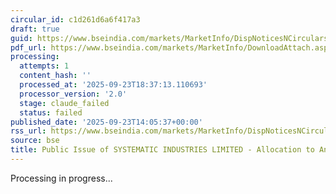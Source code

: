 ```yaml
---
circular_id: c1d261d6a6f417a3
draft: true
guid: https://www.bseindia.com/markets/MarketInfo/DispNoticesNCirculars.aspx?Noticeid={61984785-A99D-40F7-A003-5C93D4FED41E}&noticeno=20250923-64&dt=09/23/2025&icount=64&totcount=84&flag=0
pdf_url: https://www.bseindia.com/markets/MarketInfo/DownloadAttach.aspx?id=20250923-64&attachedId=8edaccc3-b1c6-4c8a-b7dd-7898bb921dd0
processing:
  attempts: 1
  content_hash: ''
  processed_at: '2025-09-23T18:37:13.110693'
  processor_version: '2.0'
  stage: claude_failed
  status: failed
published_date: '2025-09-23T14:05:37+00:00'
rss_url: https://www.bseindia.com/markets/MarketInfo/DispNoticesNCirculars.aspx?Noticeid={61984785-A99D-40F7-A003-5C93D4FED41E}&noticeno=20250923-64&dt=09/23/2025&icount=64&totcount=84&flag=0
source: bse
title: Public Issue of SYSTEMATIC INDUSTRIES LIMITED - Allocation to Anchor Investors
---
```


Processing in progress...